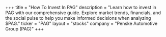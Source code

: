 +++
title = "How To Invest In PAG"
description = "Learn how to invest in PAG with our comprehensive guide. Explore market trends, financials, and the social pulse to help you make informed decisions when analyzing $PAG."
ticker = "PAG"
layout = "stocks"
company = "Penske Automotive Group (PAG)"
+++

